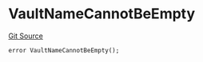 # VaultNameCannotBeEmpty
[Git Source](https://github.com/FloorDAO/floor-v2/blob/537a38ba21fa97b6f7763cc3c1b0ee2a21e56857/src/contracts/vaults/VaultFactory.sol)


```solidity
error VaultNameCannotBeEmpty();
```

